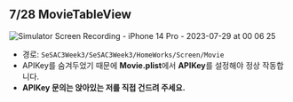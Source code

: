 ## 7/28 MovieTableView

![Simulator Screen Recording - iPhone 14 Pro - 2023-07-29 at 00 06 25](https://github.com/kimkyuchul/SeSAC/assets/25146374/6d1ad0e2-34f7-4e33-b896-0127e006eece)

- 경로: `SeSAC3Week3/SeSAC3Week3/HomeWorks/Screen/Movie`
- APIKey를 숨겨두었기 때문에 **Movie.plist**에서 **APIKey**를 설정해야 정상 작동합니다.
- **APIKey 문의는 앉아있는 저를 직접 건드려 주세요.**
